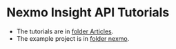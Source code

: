 # Nexmo Insight API Tutorials

* The tutorials are in [folder Articles](Articles).
* The example project is in [folder nexmo](nexmo).